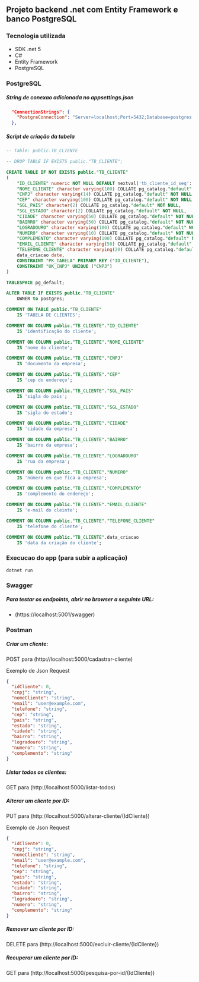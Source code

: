 ## Projeto backend .net com Entity Framework e banco PostgreSQL  

### Tecnologia utilizada   

* SDK .net 5   
* C#
* Entity Framework   
* PostgreSQL   

### PostgreSQL

##### String de conexao adicionada no appsettings.json  
```json
  "ConnectionStrings": {
    "PostgreConnection": "Server=localhost;Port=5432;Database=postgres;User Id=postgres;Password=*****;"
  },
```

##### Script de criação da tabela
```sql
-- Table: public.TB_CLIENTE

-- DROP TABLE IF EXISTS public."TB_CLIENTE";

CREATE TABLE IF NOT EXISTS public."TB_CLIENTE"
(
    "ID_CLIENTE" numeric NOT NULL DEFAULT nextval('tb_cliente_id_seq'::regclass),
    "NOME_CLIENTE" character varying(100) COLLATE pg_catalog."default" NOT NULL,
    "CNPJ" character varying(14) COLLATE pg_catalog."default" NOT NULL,
    "CEP" character varying(100) COLLATE pg_catalog."default" NOT NULL,
    "SGL_PAIS" character(2) COLLATE pg_catalog."default" NOT NULL,
    "SGL_ESTADO" character(2) COLLATE pg_catalog."default" NOT NULL,
    "CIDADE" character varying(50) COLLATE pg_catalog."default" NOT NULL,
    "BAIRRO" character varying(50) COLLATE pg_catalog."default" NOT NULL,
    "LOGRADOURO" character varying(100) COLLATE pg_catalog."default" NOT NULL,
    "NUMERO" character varying(10) COLLATE pg_catalog."default" NOT NULL,
    "COMPLEMENTO" character varying(100) COLLATE pg_catalog."default" NOT NULL,
    "EMAIL_CLIENTE" character varying(50) COLLATE pg_catalog."default" NOT NULL,
    "TELEFONE_CLIENTE" character varying(20) COLLATE pg_catalog."default" NOT NULL,
    data_criacao date,
    CONSTRAINT "PK_TABELA" PRIMARY KEY ("ID_CLIENTE"),
    CONSTRAINT "UK_CNPJ" UNIQUE ("CNPJ")
)

TABLESPACE pg_default;

ALTER TABLE IF EXISTS public."TB_CLIENTE"
    OWNER to postgres;

COMMENT ON TABLE public."TB_CLIENTE"
    IS 'TABELA DE CLIENTES';

COMMENT ON COLUMN public."TB_CLIENTE"."ID_CLIENTE"
    IS 'identificação do cliente';

COMMENT ON COLUMN public."TB_CLIENTE"."NOME_CLIENTE"
    IS 'nome do cliente';

COMMENT ON COLUMN public."TB_CLIENTE"."CNPJ"
    IS 'documento da empresa';

COMMENT ON COLUMN public."TB_CLIENTE"."CEP"
    IS 'cep do endereço';

COMMENT ON COLUMN public."TB_CLIENTE"."SGL_PAIS"
    IS 'sigla do pais';

COMMENT ON COLUMN public."TB_CLIENTE"."SGL_ESTADO"
    IS 'sigla do estado';

COMMENT ON COLUMN public."TB_CLIENTE"."CIDADE"
    IS 'cidade da empresa';

COMMENT ON COLUMN public."TB_CLIENTE"."BAIRRO"
    IS 'bairro da empresa';

COMMENT ON COLUMN public."TB_CLIENTE"."LOGRADOURO"
    IS 'rua da empresa';

COMMENT ON COLUMN public."TB_CLIENTE"."NUMERO"
    IS 'número em que fica a empresa';

COMMENT ON COLUMN public."TB_CLIENTE"."COMPLEMENTO"
    IS 'complemento do endereço';

COMMENT ON COLUMN public."TB_CLIENTE"."EMAIL_CLIENTE"
    IS 'e-mail do cleinte';

COMMENT ON COLUMN public."TB_CLIENTE"."TELEFONE_CLIENTE"
    IS 'telefone do cliente';

COMMENT ON COLUMN public."TB_CLIENTE".data_criacao
    IS 'data da criação do cliente';
```

### Execucao do app (para subir a aplicação)
```dotnet
dotnet run
```   

### Swagger   

##### Para testar os endpoints, abrir no browser a seguinte URL:   

* (https://localhost:5001/swagger)


### Postman   

##### Criar um cliente:   

POST para (http://localhost:5000/cadastrar-cliente)

Exemplo de Json Request
```json
{
  "idCliente": 0,
  "cnpj": "string",
  "nomeCliente": "string",
  "email": "user@example.com",
  "telefone": "string",
  "cep": "string",
  "pais": "string",
  "estado": "string",
  "cidade": "string",
  "bairro": "string",
  "logradouro": "string",
  "numero": "string",
  "complemento": "string"
}
```

##### Listar todos os clientes:   

GET para (http://localhost:5000/listar-todos)


##### Alterar um cliente por ID:   

PUT para (http://localhost:5000/alterar-cliente/{IdCliente})

Exemplo de Json Request
```json
{
  "idCliente": 0,
  "cnpj": "string",
  "nomeCliente": "string",
  "email": "user@example.com",
  "telefone": "string",
  "cep": "string",
  "pais": "string",
  "estado": "string",
  "cidade": "string",
  "bairro": "string",
  "logradouro": "string",
  "numero": "string",
  "complemento": "string"
}
```


##### Remover um cliente por ID:   

DELETE para (http://localhost:5000/excluir-cliente/{IdCliente})


##### Recuperar um cliente por ID:   

GET para (http://localhost:5000/pesquisa-por-id/{IdCliente})


